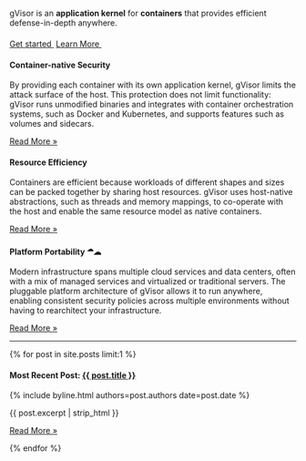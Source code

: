 <div class="jumbotron jumbotron-fluid">
  <div class="container">
    <div class="row">
      <div class="col-md-3"></div>
      <div class="col-md-6">
        <p>gVisor is an <b>application kernel</b> for <b>containers</b> that provides efficient defense-in-depth anywhere.</p>
        <p style="margin-top: 20px;">
          <a class="btn" href="/docs/user_guide/install/">Get started&nbsp;<i class="fas fa-arrow-alt-circle-right ml-2"></i></a>
          <a class="btn" href="/docs/">Learn More&nbsp;<i class="fas fa-arrow-alt-circle-right ml-2"></i></a>
        </p>
      </div>
      <div class="col-md-3"></div>
    </div>
  </div>
</div>

<div class="container"> <!-- Full page container. -->

<div class="row">
  <div class="col-md-4">
    <h4 id="seamless-security">Container-native Security <i class="fas fa-lock"></i></h4>
    <p>By providing each container with its own application kernel, gVisor
    limits the attack surface of the host. This protection does not limit
    functionality: gVisor runs unmodified binaries and integrates with container
    orchestration systems, such as Docker and Kubernetes, and supports features
    such as volumes and sidecars.</p>
    <a class="button" href="/docs/architecture_guide/security/">Read More &raquo;</a>
  </div>

  <div class="col-md-4">
    <h4 id="resource-efficiency">Resource Efficiency <i class="fas fa-feather-alt"></i></h4>
    <p>Containers are efficient because workloads of different shapes and sizes
    can be packed together by sharing host resources. gVisor uses host-native
    abstractions, such as threads and memory mappings, to co-operate with the
    host and enable the same resource model as native containers.</p>
    <a class="button" href="/docs/architecture_guide/resources/">Read More &raquo;</a>
  </div>

  <div class="col-md-4">
    <h4 id="platform-portability">Platform Portability <sup>&#9729;</sup>&#9729;</h4>
    <p>Modern infrastructure spans multiple cloud services and data centers,
    often with a mix of managed services and virtualized or traditional servers.
    The pluggable platform architecture of gVisor allows it to run anywhere,
    enabling consistent security policies across multiple environments without
    having to rearchitect your infrastructure.</p>
    <a class="button" href="/docs/architecture_guide/platforms/">Read More &raquo;</a>
  </div>
</div>

<hr/>

<div class="row">
  <div class="col-md-3"></div>
  <div class="col-md-6">
{% for post in site.posts limit:1 %}
  <h4>Most Recent Post: <a href="{{ post.url }}">{{ post.title }}</a></h4>
  <div class="blog-meta">
    {% include byline.html authors=post.authors date=post.date %}
  </div>
  <p>{{ post.excerpt | strip_html }}</p>
  <p><a class="button" href="{{ post.url }}">Read More &raquo;</a></p>
{% endfor %}
  </div>
  <div class="col-md-3"></div>
<div class="row">

</div> <!-- container -->

